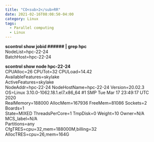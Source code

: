 ```yaml
---
title: "CO<sub>2</sub>RR"
date: 2021-02-16T08:08:50-04:00
category: Linux
tags:
  - Parallel computing
  - Linux
---
```



__scontrol show jobid ###### | grep hpc__  
   NodeList=hpc-22-24  
   BatchHost=hpc-22-24  


__scontrol show node hpc-22-24__  
   CPUAlloc=26 CPUTot=32 CPULoad=14.42  
   AvailableFeatures=skylake  
   ActiveFeatures=skylake  
   NodeAddr=hpc-22-24 NodeHostName=hpc-22-24 Version=20.02.3  
   OS=Linux 3.10.0-1062.18.1.el7.x86_64 #1 SMP Tue Mar 17 23:49:17 UTC 2020  
   RealMemory=188000 AllocMem=167936 FreeMem=81086 Sockets=2 Boards=1  
   State=MIXED ThreadsPerCore=1 TmpDisk=0 Weight=10 Owner=N/A MCS_label=N/A  
   Partitions=any  
   CfgTRES=cpu=32,mem=188000M,billing=32  
   AllocTRES=cpu=26,mem=164G  

